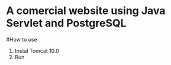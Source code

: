 <h1>A comercial website using Java Servlet and PostgreSQL</h1>

#How to use
1. Instal Tomcat 10.0
2. Run
